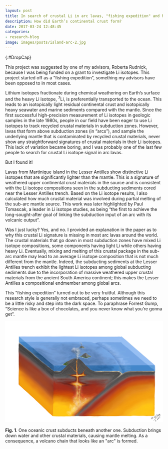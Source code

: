 ```yaml
---
layout: post
title: In search of crustal Li in arc lavas, "fishing expedition" and hypothesis-driven research strategies
description: How did Earth’s continental crust form?
date: 2017-03-24 12:48:45
categories:
- research-blog
image: images/posts/island-arc-2.jpg
---
```


{:#DropCap}
<!-- adding {:#DropCap} above will make first letter of first word CAPITAL and Large -->
This project was suggested by one of my advisors, Roberta Rudnick, because I was being funded on a grant to investigate Li isotopes. This project started off as a “fishing expedition”, something my advisors have been opposed to in most cases.

Lithium isotopes fractionate during chemical weathering on Earth’s surface and the heavy Li isotope, <sup>7</sup>Li, is preferentially transported to the ocean. This leads to an isotopically light residual continental crust and isotopically heavy seawater and marine sediments compared with the mantle. Since the first successful high-precision measurement of Li isotopes in geologic samples in the late 1980s, people in our field have been eager to use Li isotopes to track recycled crustal materials in subduction zones. However, lavas that form above subduction zones (in “arcs”), and sample the underlying mantle that is contaminated by recycled crustal materials, never show any straightforward signatures of crustal materials in their Li isotopes. This lack of variation became boring, and I was probably one of the last few people to search for crustal Li isotope signal in arc lavas.

But I found it!

Lavas from Martinique island in the Lesser Antilles show distinctive Li isotopes that are significantly lighter than the mantle. This is a signature of weathered upper continental crust materials in the source and is consistent with the Li isotope compositions seen in the subducting sediments cored near the Lesser Antilles trench. Based on the Li isotope results, I also calculated how much crustal material was involved during partial melting of the sub-arc mantle source. This work was later highlighted by Paul Tomascak, a leader in Li isotope studies, as being “the first to achieve the long-sought-after goal of linking the subduction input of an arc with its volcanic output”.

Was I just lucky? Yes, and no. I provided an explanation in the paper as to why this crustal Li signature is missing in most arc lavas around the world. The crustal materials that go down in most subduction zones have mixed Li isotope compositions, some components having light Li while others having heavy Li. Eventually, mixing and melting of this crustal package in the sub-arc mantle may lead to an average Li isotope composition that is not much different from the mantle. Indeed, the subducting sediments at the Lesser Antilles trench exhibit the lightest Li isotopes among global subducting sediments due to the incorporation of massive weathered upper crustal materials from the ancient South America continent; this makes the Lesser Antilles a compositional endmember among global arcs.

This “fishing expedition” turned out to be very fruitful. Although this research style is generally not embraced, perhaps sometimes we need to be a little risky and step into the dark space. To paraphrase Forrest Gump, “Science is like a box of chocolates, and you never know what you’re gonna get”.


<div class="img-parent">
<img src="/images/posts/island-arc-2.jpg" alt="island arc" />
</div>

**Fig. 1**. One oceanic crust subducts beneath another one. Subduction brings down water and other crustal materials, causing mantle melting. As a consequence, a volcano chain that looks like an "arc" is formed.
